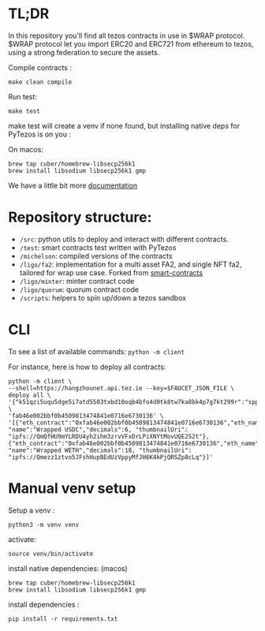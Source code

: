 # TL;DR

In this repository you'll find all tezos contracts in use in $WRAP protocol.
$WRAP protocol let you import ERC20 and ERC721 from ethereum to tezos, using a strong federation to secure the assets. 

Compile contracts :

`make clean compile`

Run test:

`make test`

make test will create a venv if none found, but installing native deps for PyTezos is on you :

On macos: 
```
brew tap cuber/homebrew-libsecp256k1
brew install libsodium libsecp256k1 gmp
```

We have a little bit more [documentation](https://github.com/bender-labs/wrap-tz-contracts/wiki)

# Repository structure:

* `/src`: python utils to deploy and interact with different contracts. 
* `/test`: smart contracts test written with PyTezos
* `/michelson`: compiled versions of the contracts
* `/ligo/fa2`: implementation for a multi asset FA2, and single NFT fa2, tailored for wrap use case. Forked from [smart-contracts](https://github.com/tqtezos/smart-contracts)
* `/ligo/minter`: minter contract code
* `/ligo/quorum`: quorum contract code
* `/scripts`: helpers to spin up/down a tezos sandbox

# CLI

To see a list of available commands:
`python -m client`

For instance, here is how to deploy all contracts:
```shell
python -m client \
--shell=https://hangzhounet.api.tez.ie --key=$FAUCET_JSON_FILE \
deploy all \
'{"k51qzi5uqu5dge5i7atd5503txbd10oqb4bfo4d0tk8tw7ka8bk4p7g7kt299r":"sppk7a8xPov96ZwVh7mKi6nkkQS8r8ycYHDp7YahhnF3q1Xb3AQmBpL"}' \
'fab46e002bbf0b4509813474841e0716e6730136' \
'[{"eth_contract":"0xfab46e002bbf0b4509813474841e0716e6730136","eth_name":"USDC","eth_symbol":"USDC","symbol":"wUSDC", "name":"Wrapped USDC","decimals":6, "thumbnailUri": "ipfs://QmQfHU9mYLRDU4yh2ihm3zrvVFxDrLPiXNYtMovUQE2S2t"}, {"eth_contract":"0xfab46e002bbf0b4509813474841e0716e6730136","eth_name":"WETH","eth_symbol":"WETH","symbol":"wWETH", "name":"Wrapped WETH","decimals":18, "thumbnailUri": "ipfs://Qmezz1ztvo5JFshHupBEdUzVppyMfJH6K4kPjQRSZp8cLq"}]'
```

# Manual venv setup

Setup a venv :
```
python3 -m venv venv
```

activate: 
```
source venv/bin/activate
```
install native dependencies: (macos) 
```
brew tap cuber/homebrew-libsecp256k1
brew install libsodium libsecp256k1 gmp
```

install dependencies :
```
pip install -r requirements.txt
```